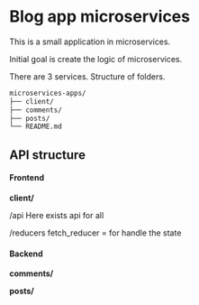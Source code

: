 # Blog app microservices 

This is a small application in microservices.

Initial goal is create the logic of microservices.

There are 3 services. Structure of folders.

```bash
microservices-apps/
├── client/
├── comments/
├── posts/
└── README.md
```
## API structure

#### Frontend
**client/**

/api
    Here exists api for all

/reducers
    fetch_reducer = for handle the state


#### Backend
**comments/**

**posts/**

